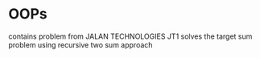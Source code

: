 # OOPs
contains problem from JALAN TECHNOLOGIES
JT1 solves the target sum problem using recursive two sum approach
